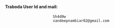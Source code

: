 #### Traboda User Id and mail:
                          Sh4d0w
                          sandeepnambiar02@gmail.com

